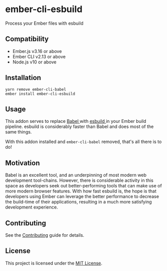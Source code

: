 # ember-cli-esbuild

Process your Ember files with esbuild

## Compatibility

- Ember.js v3.16 or above
- Ember CLI v2.13 or above
- Node.js v10 or above

## Installation

```
yarn remove ember-cli-babel
ember install ember-cli-esbuild
```

## Usage

This addon serves to replace [ Babel ](https://babeljs.io) with [ esbuild ](https://esbuild.github.io) in your Ember build pipeline. esbuild is considerably faster than Babel and does most of the same things.

With this addon installed and `ember-cli-babel` removed, that's all there is to do!

## Motivation

Babel is an excellent tool, and an underpinning of most modern web development tool-chains. However, there is considerable activity in this space as developers seek out better-performing tools that can make use of more modern browser features. With how fast esbuild is, the hope is that developers using Ember can leverage the better performance to decrease the build-time of their applications, resulting in a much more satisfying development experience.

## Contributing

See the [Contributing](CONTRIBUTING.md) guide for details.

## License

This project is licensed under the [MIT License](LICENSE.md).

